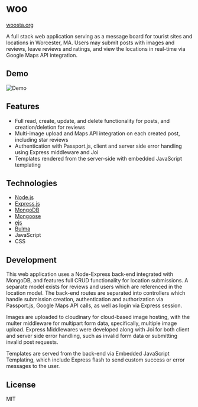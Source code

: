 # woo

[woosta.org](https://woosta.org) 

A full stack web application serving as a message board for tourist sites and locations in Worcester, MA. Users may submit posts with images and reviews, leave reviews and ratings, and view the locations in real-time via Google Maps API integration.


## Demo

![Demo](/img/reduced.gif)

## Features

- Full read, create, update, and delete functionality for posts, and creation/deletion for reviews
- Multi-image upload and Maps API integration on each created post, including star reviews 
- Authentication with Passport.js, client and server side error handling using Express middleware and Joi
- Templates rendered from the server-side with embedded JavaScript templating

## Technologies

- [Node.js](https://nodejs.org/en/) 
- [Express.js](https://expressjs.com/) 
- [MongoDB](https://www.mongodb.com/)
- [Mongoose](https://mongoosejs.com/)
- [ejs](https://ejs.co/)
- [Bulma](https://bulma.io/)
- JavaScript
- CSS

## Development

This web application uses a Node-Express back-end integrated with MongoDB, and features full CRUD functionality for location submissions. A separate model exists for reviews and users which are referenced in the location model. The back-end routes are separated into controllers which handle submission creation, authentication and authorization via Passport.js, Google Maps API calls, as well as login via Express session. 

Images are uploaded to cloudinary for cloud-based image hosting, with the multer middleware for multipart form data, specifically, multiple image upload.  Express Middlewares were developed along with Joi for both client and server side error handling, such as invalid form data or submitting invalid post requests. 

Templates are served from the back-end via Embedded JavaScript Templating, which include Express flash to send custom success or error messages to the user. 

## License

MIT
